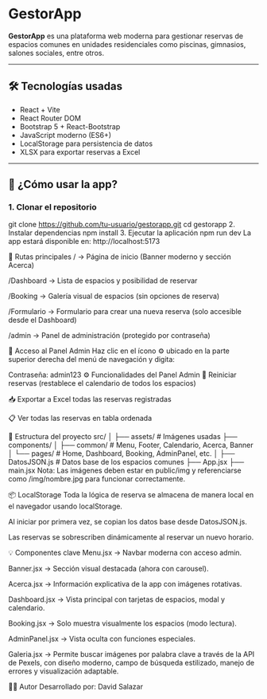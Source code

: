 # GestorApp

**GestorApp** es una plataforma web moderna para gestionar reservas de espacios comunes en unidades residenciales como piscinas, gimnasios, salones sociales, entre otros.

---

## 🛠 Tecnologías usadas

- React + Vite
- React Router DOM
- Bootstrap 5 + React-Bootstrap
- JavaScript moderno (ES6+)
- LocalStorage para persistencia de datos
- XLSX para exportar reservas a Excel

---

## 🚀 ¿Cómo usar la app?

### 1. Clonar el repositorio

git clone https://github.com/tu-usuario/gestorapp.git
cd gestorapp
2. Instalar dependencias
npm install
3. Ejecutar la aplicación
npm run dev
La app estará disponible en: http://localhost:5173

🧭 Rutas principales
/ → Página de inicio (Banner moderno y sección Acerca)

/Dashboard → Lista de espacios y posibilidad de reservar

/Booking → Galería visual de espacios (sin opciones de reserva)

/Formulario → Formulario para crear una nueva reserva (solo accesible desde el Dashboard)

/admin → Panel de administración (protegido por contraseña)

🔐 Acceso al Panel Admin
Haz clic en el ícono ⚙️ ubicado en la parte superior derecha del menú de navegación y digita:


Contraseña: admin123
⚙️ Funcionalidades del Panel Admin
🔁 Reiniciar reservas (restablece el calendario de todos los espacios)

📥 Exportar a Excel todas las reservas registradas

📋 Ver todas las reservas en tabla ordenada

📂 Estructura del proyecto
src/
│
├── assets/                  # Imágenes usadas
├── components/
│   ├── common/              # Menu, Footer, Calendario, Acerca, Banner
│   └── pages/               # Home, Dashboard, Booking, AdminPanel, etc.
│
├── DatosJSON.js             # Datos base de los espacios comunes
├── App.jsx
├── main.jsx
Nota: Las imágenes deben estar en public/img y referenciarse como /img/nombre.jpg para funcionar correctamente.

📦 LocalStorage
Toda la lógica de reserva se almacena de manera local en el navegador usando localStorage.

Al iniciar por primera vez, se copian los datos base desde DatosJSON.js.

Las reservas se sobrescriben dinámicamente al reservar un nuevo horario.

💡 Componentes clave
Menu.jsx → Navbar moderna con acceso admin.

Banner.jsx → Sección visual destacada (ahora con carousel).

Acerca.jsx → Información explicativa de la app con imágenes rotativas.

Dashboard.jsx → Vista principal con tarjetas de espacios, modal y calendario.

Booking.jsx → Solo muestra visualmente los espacios (modo lectura).

AdminPanel.jsx → Vista oculta con funciones especiales.

Galeria.jsx → Permite buscar imágenes por palabra clave a través de la API de Pexels, con diseño moderno, campo de búsqueda estilizado, manejo de errores y visualización adaptable.

🧑‍💻 Autor
Desarrollado por: David Salazar